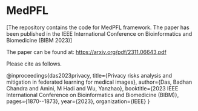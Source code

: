 # MedPFL
[The repository contains the code for MedPFL framework. The paper has been published in the IEEE International Conference on Bioinformatics and Biomedicine (BIBM 2023)]

The paper can be found at: https://arxiv.org/pdf/2311.06643.pdf

Please cite as follows.

@inproceedings{das2023privacy,
  title={Privacy risks analysis and mitigation in federated learning for medical images},
  author={Das, Badhan Chandra and Amini, M Hadi and Wu, Yanzhao},
  booktitle={2023 IEEE International Conference on Bioinformatics and Biomedicine (BIBM)},
  pages={1870--1873},
  year={2023},
  organization={IEEE}
}

